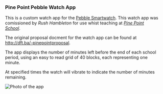 ### Pine Point Pebble Watch App

This is a custom watch app for the [Pebble Smartwatch][1]. This watch app was comissioned by *Rush Hambleton* for use whist teaching at *[Pine Point School][2]*.

The original proposal docment for the watch app can be found at http://dft.ba/-pinepointproposal.

The app displays the number of minutes left before the end of each school period, using an easy to read grid of 40 blocks, each representing one minute.

At specified times the watch will vibrate to indicate the number of minutes remaining.

[1]: http://getpebble.com
[2]: http://pinepoint.org

![Photo of the app](http://res.cloudinary.com/matthewtole-com/image/upload/c_scale,h_300/v1373019369/pebble-pinepoint-1.0.jpg)
